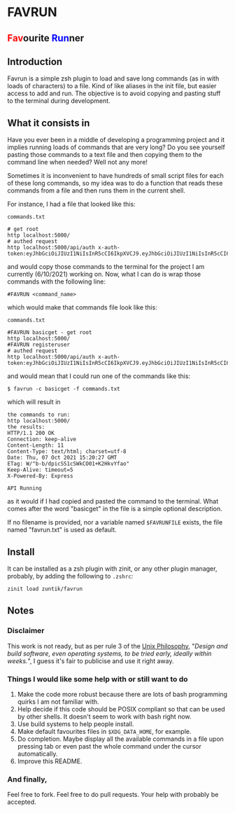 # FAVRUN

## <span style="color:red">Fav</span>ourite <span style="color:blue">Run</span>ner

## Introduction

Favrun is a simple zsh plugin to load and save long commands (as in with loads of characters) to a file. Kind of like aliases in the init file, but easier access to add and run. The objective is to avoid copying and pasting stuff to the terminal during development.

## What it consists in

Have you ever been in a middle of developing a programming project and it implies running loads of commands that are very long? Do you see yourself pasting those commands to a text file and then copying them to the command line when needed? Well not any more!

Sometimes it is inconvenient to have hundreds of small script files for each of these long commands, so my idea was to do a function that reads these commands from a file and then runs them in the current shell.

For instance, I had a file that looked like this:

`commands.txt`
```text
# get root
http localhost:5000/
# authed request
http localhost:5000/api/auth x-auth-token:eyJhbGciOiJIUzI1NiIsInR5cCI6IkpXVCJ9.eyJhbGciOiJIUzI1NiIsInR5cCI6IkpXVCJ9.dyt0CoTl4WoVjAHI9Q_CwSKhl6d_9rhM3NrXuJttkao
```
and would copy those commands to the terminal for the project I am currently (6/10/2021) working on. 
Now, what I can do is wrap those commands with the following line:
```
#FAVRUN <command_name>
```
which would make that commands file look like this:

`commands.txt`
```
#FAVRUN basicget - get root
http localhost:5000/
#FAVRUN registeruser
# authed request
http localhost:5000/api/auth x-auth-token:eyJhbGciOiJIUzI1NiIsInR5cCI6IkpXVCJ9.eyJhbGciOiJIUzI1NiIsInR5cCI6IkpXVCJ9.dyt0CoTl4WoVjAHI9Q_CwSKhl6d_9rhM3NrXuJttkao
```
and would mean that I could run one of the commands like this:
```
$ favrun -c basicget -f commands.txt
```
which will result in
```
the commands to run:
http localhost:5000/
the results:
HTTP/1.1 200 OK
Connection: keep-alive
Content-Length: 11
Content-Type: text/html; charset=utf-8
Date: Thu, 07 Oct 2021 15:20:27 GMT
ETag: W/"b-b/dpicSS1cSWkCO01+K2HkvYfao"
Keep-Alive: timeout=5
X-Powered-By: Express

API Running
```
as it would if I had copied and pasted the command to the terminal. What comes after the word "basicget" in the file is a simple optional description.

If no filename is provided, nor a variable named `$FAVRUNFILE` exists, the file named "favrun.txt" is used as default.

## Install
It can be installed as a zsh plugin with zinit, or any other plugin manager, probably, by adding the following to `.zshrc`:

```bash
zinit load zuntik/favrun
```

## Notes


### Disclaimer
This work is not ready, but as per rule 3 of the [Unix Philosophy](https://en.wikipedia.org/wiki/Unix_philosophy), "_Design and build software, even operating systems, to be tried early, ideally within weeks._", I guess it's fair to publicise and use it right away.


### Things I would like some help with or still want to do

1. Make the code more robust because there are lots of bash programming quirks I am not familiar with.
2. Help decide if this code should be POSIX compliant so that can be used by other shells. It doesn't seem to work with bash right now.
4. Use build systems to help people install.
5. Make default favourites files in `$XDG_DATA_HOME`, for example.
6. Do completion. Maybe display all the available commands in a file upon pressing tab or even past the whole command under the cursor automatically.
7. Improve this README.

### And finally,
Feel free to fork. Feel free to do pull requests. Your help with probably be accepted.

